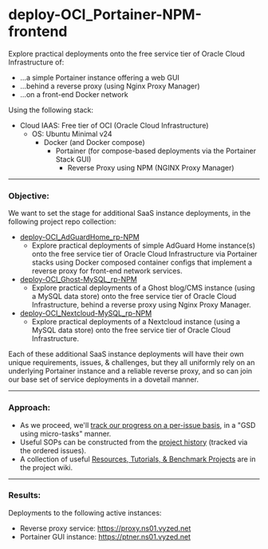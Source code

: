 # deploy-OCI_Portainer-NPM-frontend
Explore practical deployments onto the free service tier of Oracle Cloud Infrastructure of: 
* ...a simple Portainer instance offering a web GUI
* ...behind a reverse proxy (using Nginx Proxy Manager)
* ...on a front-end Docker network 

Using the following stack:
* Cloud IAAS: Free tier of OCI (Oracle Cloud Infrastructure)
  * OS: Ubuntu Minimal v24 
    * Docker (and Docker compose)
      * Portainer (for compose-based deployments via the Portainer Stack GUI) 
        * Reverse Proxy using NPM (NGINX Proxy Manager)

--- 

### Objective:

We want to set the stage for additional SaaS instance deployments, in the following project repo collection:
* [deploy-OCI_AdGuardHome_rp-NPM](https://github.com/vyzed-public/deploy-OCI_AdGuardHome_rp-NPM)
  * Explore practical deployments of simple AdGuard Home instance(s) onto the free service tier of Oracle Cloud Infrastructure via Portainer stacks using Docker composed container configs that implement a reverse proxy for front-end network services.
* [deploy-OCI_Ghost-MySQL_rp-NPM](https://github.com/vyzed-public/deploy-OCI_Ghost-MySQL_rp-NPM)
  * Explore practical deployments of a Ghost blog/CMS instance (using a MySQL data store) onto the free service tier of Oracle Cloud Infrastructure, behind a reverse proxy using Nginx Proxy Manager.
* [deploy-OCI_Nextcloud-MySQL_rp-NPM](https://github.com/vyzed-public/deploy-OCI_Nextcloud-MySQL_rp-NPM)
  * Explore practical deployments of a Nextcloud instance (using a MySQL data store) onto the free service tier of Oracle Cloud Infrastructure.
    
Each of these additional SaaS instance deployments will have their own unique requirements, issues, & challenges, but they all uniformly rely on an underlying Portainer instance and a reliable reverse proxy, and so can join our base set of service deployments in a dovetail manner.

---

### Approach:
* As we proceed, we'll [track our progress on a per-issue basis](https://github.com/vyzed-public/deploy-OCI_Portainer-NPM-frontend/issues), in a "GSD using micro-tasks" manner.   
* Useful SOPs can be constructed from the [project history](https://github.com/vyzed-public/deploy-OCI_Portainer-NPM-frontend/issues?q=is%3Aissue%20sort%3Acreated-asc) (tracked via the ordered issues).
* A collection of useful [Resources, Tutorials, & Benchmark Projects](https://github.com/vyzed-public/deploy-OCI_Portainer-NPM-frontend/wiki/Useful-Resources,-Tutorials,-&-Benchmark-Projects) are in the project wiki.

---

### Results:

Deployments to the following active instances:  
* Reverse proxy service: https://proxy.ns01.vyzed.net
* Portainer GUI instance: https://ptner.ns01.vyzed.net



